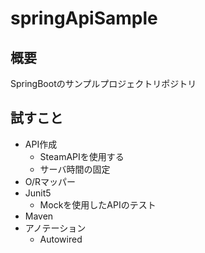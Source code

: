 # springApiSample

## 概要

SpringBootのサンプルプロジェクトリポジトリ

## 試すこと

- API作成
  - SteamAPIを使用する
  - サーバ時間の固定
- O/Rマッパー
- Junit5
  - Mockを使用したAPIのテスト
- Maven
- アノテーション
  - Autowired